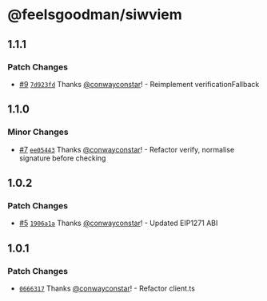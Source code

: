 # @feelsgoodman/siwviem

## 1.1.1

### Patch Changes

- [#9](https://github.com/feelsgoodman-web3/siwveim/pull/9) [`7d923fd`](https://github.com/feelsgoodman-web3/siwveim/commit/7d923fdd5dfdf233a92bdc6728c732b15d7e0256) Thanks [@conwayconstar](https://github.com/conwayconstar)! - Reimplement verificationFallback

## 1.1.0

### Minor Changes

- [#7](https://github.com/feelsgoodman-web3/siwveim/pull/7) [`ee05443`](https://github.com/feelsgoodman-web3/siwveim/commit/ee05443c8c7a033bf04841bb2b2cbd5cda26efa2) Thanks [@conwayconstar](https://github.com/conwayconstar)! - Refactor verify, normalise signature before checking

## 1.0.2

### Patch Changes

- [#5](https://github.com/feelsgoodman-web3/siwveim/pull/5) [`1906a1a`](https://github.com/feelsgoodman-web3/siwveim/commit/1906a1a0153d14bcaddcb6d3f0a38394f2919c01) Thanks [@conwayconstar](https://github.com/conwayconstar)! - Updated EIP1271 ABI

## 1.0.1

### Patch Changes

- [`0666317`](https://github.com/feelsgoodman-web3/siwveim/commit/0666317875999e547e4ff86a10dfffcd42f99148) Thanks [@conwayconstar](https://github.com/conwayconstar)! - Refactor client.ts
